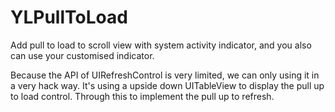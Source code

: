 YLPullToLoad
============

Add pull to load to scroll view with system activity indicator, and you also can use your customised indicator.

Because the API of UIRefreshControl is very limited, we can only using it in a very hack way. It's using a upside down UITableView to display the pull up to load control. Through this to implement the pull up to refresh.
